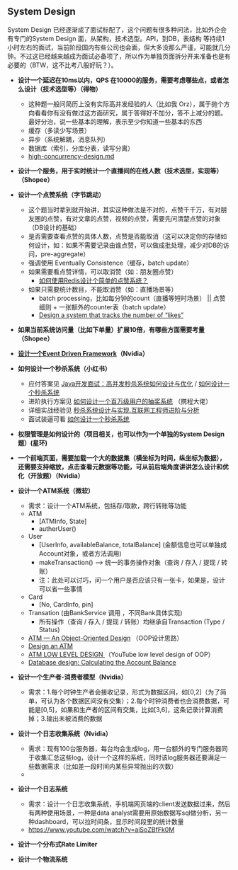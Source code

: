 ## System Design

System Design 已经逐渐成了面试标配了，这个问题有很多种问法，比如外企会有专门的System Design 面，从架构，技术选型。API，到DB，表结构 等持续1小时左右的面试，当前阶段国内有些公司也会面，但大多没那么严谨，可能就几分钟。不过这已经越来越成为面试必备项了，所以作为单独页面拆分开来准备也是有必要的（BTW，这不比考八股好玩？）。



* **设计一个延迟在10ms以内，QPS 在10000的服务，需要考虑哪些点，或者怎么设计（技术选型等）（得物）**
  * 这种题一般问简历上没有实际高并发经验的人（比如我 Orz），属于抛个方向看看你有没有做过这方面研究，属于答得好不加分，答不上减分的题。最好分治，说一些基本的理解，表示至少你知道一些基本的东西
  * 缓存（多读少写场景）
  * 异步（系统解耦，消息队列）
  * 数据库（索引，分库分表，读写分离）
  * [high-concurrency-design.md](https://github.com/doocs/advanced-java/blob/main/docs/high-concurrency/high-concurrency-design.md)



* **设计一个服务，用于实时统计一个直播间的在线人数（技术选型，实现等）（Shopee）**



* **设计一个点赞系统（字节跳动）**
  * 这个题当时拿到就开始讲，其实这种做法是不对的，点赞千千万，有对朋友圈的点赞，有对文章的点赞，视频的点赞，需要先问清楚点赞的对象（DB设计的基础）
  * 是否需要查看点赞的具体人数，点赞是否能取消（这可以决定你的存储如何设计，如：如果不需要记录由谁点赞，可以做成批处理，减少对DB的访问，pre-aggregate）
  * 强调使用  Eventually Consistence（缓存，batch update）
  * 如果需要看点赞详情，可以取消赞（如：朋友圈点赞）
    * [如何使用Redis设计个简单的点赞系统？](https://aijishu.com/a/1060000000059449)
  * 如果只需要统计数目，不能取消赞（如：直播场景等）
    * batch processing，比如每分钟的count（直播等短时场景） || 点赞细则 + 一张额外的counter表（batch update）
    * [Design a system that tracks the number of “likes”](https://medium.com/@morefree7/design-a-system-that-tracks-the-number-of-likes-ea69fdb41cf2)



* **如果当前系统访问量（比如下单量）扩展10倍，有哪些方面需要考量（Shopee）**



* **[设计一个Event Driven Framework](system_design/EventDrivenFramework.md)（Nvidia）**

  

* **如何设计一个秒杀系统（小红书）**

  * 应付答案见 [Java开发面试：高并发秒杀系统如何设计与优化](https://blog.csdn.net/CSDN_Terence/article/details/77744042) / [如何设计一个秒杀系统](https://blog.csdn.net/suifeng3051/article/details/52607544)
  * 进阶执行方案见 [如何设计一个百万级用户的抽奖系统](https://note.youdao.com/ynoteshare1/index.html?id=5c04dccbffd0b6fc511dc920e6be12e3&type=note) （携程大佬）
  * 详细实战经验见 [秒杀系统设计与实现.互联网工程师进阶与分析](https://github.com/qiurunze123/miaosha)
  * 面试装逼可看 [如何设计一个秒杀系统](https://time.geekbang.org/column/article/40153) 



* **权限管理是如何设计的（项目相关，也可以作为一个单独的System Design 题）(星环)**  



* **一个前端页面，需要加载一个大的数据集（横坐标为时间，纵坐标为数据），还需要支持缩放，点击查看元数据等功能，可从前后端角度讲讲怎么设计和优化（开放题）（Nvidia）**



* **设计一个ATM系统（微软）**
  * 需求：设计一个ATM系统，包括存/取款，跨行转账等功能
  * ATM
    * [ATMInfo, State]
    * autherUser()
  * User
    * [UserInfo, availableBalance, totalBalance] (金额信息也可以单独成 Account对象，或者方法调用) 
    * makeTransaction() --> 统一的事务操作对象（查询 / 存入 / 提现 / 转账）
    * 注：此处可以讨巧，问一个用户是否应该只有一张卡，如果是，设计可以省一些事情
  * Card
    * [No, CardInfo, pin]
  * Transation (由BankService 调用 ，不同Bank具体实现)
    * 所有操作（查询 / 存入 / 提现 / 转账）均继承自Transaction (Type / Status)
  * [ATM — An Object-Oriented Design](https://medium.com/swlh/atm-an-object-oriented-design-e3a2435a0830) （OOP设计思路）
  * [Design an ATM](https://github.com/tssovi/grokking-the-object-oriented-design-interview/blob/master/object-oriented-design-case-studies/design-an-atm.md)
  * [ATM LOW LEVEL DESIGN ](https://www.youtube.com/watch?v=_ppHN3SeFnw) （YouTube low level design of OOP）
  * [Database design: Calculating the Account Balance](https://stackoverflow.com/questions/4373968/database-design-calculating-the-account-balance)
  



* **设计一个生产者-消费者模型（Nvidia）**
  * 需求：1.每个时钟生产者会接收记录，形式为数据区间，如[0,2]（为了简单，可认为各个数据区间没有交集）；2.每个时钟消费者也会消费数据，可能是[0,5]，如果和生产者的区间有交集，比如[3,6]，这条记录计算消费掉；3.输出未被消费的数据



* **设计一个日志收集系统（Nvidia）**

  * 需求：现有100台服务器，每台均会生成log，用一台额外的专门服务器同于收集汇总这些log，设计一个这样的系统，同时该log服务器还要满足一些数据需求（比如差一段时间内某些异常抛出的次数）
  * 

  

* **设计一个日志系统**
  * 需求：设计一个日志收集系统，手机端网页端的client发送数据过来，然后有两种使用场景，一种是data analyst需要用原始数据写sql做分析，另一种dashboard，可以拉时间条，显示时间段里的统计数量
  * https://www.youtube.com/watch?v=aiSoZBfFk0M



* **设计一个分布式Rate Limiter**



* **设计一个物流系统**



